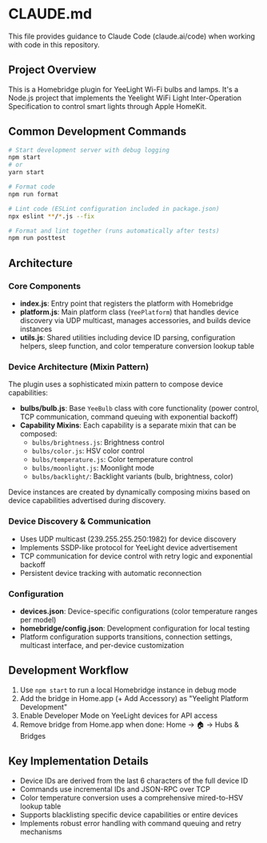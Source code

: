 # CLAUDE.md

This file provides guidance to Claude Code (claude.ai/code) when working with code in this repository.

## Project Overview

This is a Homebridge plugin for YeeLight Wi-Fi bulbs and lamps. It's a Node.js project that implements the Yeelight WiFi Light Inter-Operation Specification to control smart lights through Apple HomeKit.

## Common Development Commands

```bash
# Start development server with debug logging
npm start
# or
yarn start

# Format code
npm run format

# Lint code (ESLint configuration included in package.json)
npx eslint **/*.js --fix

# Format and lint together (runs automatically after tests)
npm run posttest
```

## Architecture

### Core Components

- **index.js**: Entry point that registers the platform with Homebridge
- **platform.js**: Main platform class (`YeePlatform`) that handles device discovery via UDP multicast, manages accessories, and builds device instances
- **utils.js**: Shared utilities including device ID parsing, configuration helpers, sleep function, and color temperature conversion lookup table

### Device Architecture (Mixin Pattern)

The plugin uses a sophisticated mixin pattern to compose device capabilities:

- **bulbs/bulb.js**: Base `YeeBulb` class with core functionality (power control, TCP communication, command queuing with exponential backoff)
- **Capability Mixins**: Each capability is a separate mixin that can be composed:
  - `bulbs/brightness.js`: Brightness control
  - `bulbs/color.js`: HSV color control
  - `bulbs/temperature.js`: Color temperature control
  - `bulbs/moonlight.js`: Moonlight mode
  - `bulbs/backlight/`: Backlight variants (bulb, brightness, color)

Device instances are created by dynamically composing mixins based on device capabilities advertised during discovery.

### Device Discovery & Communication

- Uses UDP multicast (239.255.255.250:1982) for device discovery
- Implements SSDP-like protocol for YeeLight device advertisement
- TCP communication for device control with retry logic and exponential backoff
- Persistent device tracking with automatic reconnection

### Configuration

- **devices.json**: Device-specific configurations (color temperature ranges per model)
- **homebridge/config.json**: Development configuration for local testing
- Platform configuration supports transitions, connection settings, multicast interface, and per-device customization

## Development Workflow

1. Use `npm start` to run a local Homebridge instance in debug mode
2. Add the bridge in Home.app (+ Add Accessory) as "Yeelight Platform Development"
3. Enable Developer Mode on YeeLight devices for API access
4. Remove bridge from Home.app when done: Home → 🏠 → Hubs & Bridges

## Key Implementation Details

- Device IDs are derived from the last 6 characters of the full device ID
- Commands use incremental IDs and JSON-RPC over TCP
- Color temperature conversion uses a comprehensive mired-to-HSV lookup table
- Supports blacklisting specific device capabilities or entire devices
- Implements robust error handling with command queuing and retry mechanisms
